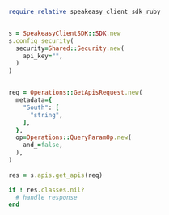 <!-- Start SDK Example Usage [usage] -->
```ruby
require_relative speakeasy_client_sdk_ruby


s = SpeakeasyClientSDK::SDK.new
s.config_security(
  security=Shared::Security.new(
    api_key="",
  )
)


req = Operations::GetApisRequest.new(
  metadata={
    "South": [
      "string",
    ],
  },
  op=Operations::QueryParamOp.new(
    and_=false,
  ),
)
    
res = s.apis.get_apis(req)

if ! res.classes.nil?
  # handle response
end

```
<!-- End SDK Example Usage [usage] -->
